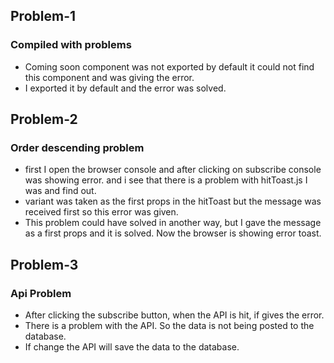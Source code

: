 

## Problem-1
### Compiled with problems
- Coming soon component was not exported by default it could not find this component and was giving the error.
- I exported it by default and the error was solved.

## Problem-2
### Order descending problem
- first I open the browser console and after clicking on subscribe console was showing error. and i see that there is a problem with hitToast.js I was and find out.
- variant was taken as the first props in the hitToast but the message was received first so this error was given.
- This problem  could have solved in another way, but I gave the message as a first props and it is solved. Now the browser is showing error toast. 

## Problem-3
### Api Problem

- After clicking the subscribe button, when the API is hit, if gives the error.
- There is a problem with the API. So the data is not being posted to the database.
- If change the API will save the data to the database.